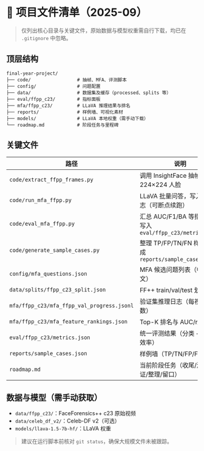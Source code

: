 ﻿# 📁 项目文件清单（2025-09）

> 仅列出核心目录与关键文件，原始数据与模型权重需自行下载，均已在 `.gitignore` 中忽略。

## 顶层结构
```
final-year-project/
├── code/                 # 抽帧、MFA、评测脚本
├── config/               # 问题配置
├── data/                 # 数据集及缓存（processed、splits 等）
├── eval/ffpp_c23/        # 指标面板
├── mfa/ffpp_c23/         # LLaVA 推理结果与排名
├── reports/              # 样例墙、可视化素材
├── models/               # LLaVA 本地权重（需手动下载）
└── roadmap.md            # 阶段任务与里程碑
```

## 关键文件
| 路径 | 说明 |
|------|------|
| `code/extract_ffpp_frames.py` | 调用 InsightFace 抽帧并裁剪 224×224 人脸 |
| `code/run_mfa_ffpp.py` | LLaVA 批量问答，写入进度日志（可断点续跑） |
| `code/eval_mfa_ffpp.py` | 汇总 AUC/F1/BA 等指标，并写入 `eval/ffpp_c23/metrics.json` |
| `code/generate_sample_cases.py` | 整理 TP/FP/TN/FN 样例，生成 `reports/sample_cases.json` |
| `config/mfa_questions.json` | MFA 候选问题列表（中英同文） |
| `data/splits/ffpp_c23_split.json` | FF++ train/val/test 划分详情 |
| `mfa/ffpp_c23/mfa_ffpp_val_progress.jsonl` | 验证集推理日志（每视频票数） |
| `mfa/ffpp_c23/mfa_feature_rankings.json` | Top-K 排名与 AUC/r_pb/CI |
| `eval/ffpp_c23/metrics.json` | 统一评测结果（分类 + MFA + 效率） |
| `reports/sample_cases.json` | 样例墙（TP/TN/FP/FN） |
| `roadmap.md` | 当前阶段任务（收尾/测量/验证/整理/留口） |

## 数据与模型（需手动获取）
- `data/ffpp_c23/`：FaceForensics++ c23 原始视频
- `data/celeb_df_v2/`：Celeb-DF v2（可选）
- `models/llava-1.5-7b-hf/`：LLaVA 权重

> 建议在运行脚本前核对 `git status`，确保大规模文件未被跟踪。
